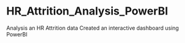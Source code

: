 # HR_Attrition_Analysis_PowerBI

Analysis an HR Attrition data 
Created an interactive dashboard using PowerBI
